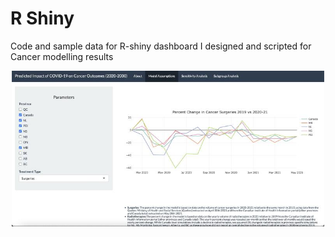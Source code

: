 # R Shiny
Code and sample data for R-shiny dashboard I designed and scripted for Cancer modelling results 

<p align="center">
  <img src="Dashboard.jpg" alt="Dashboard" width="500">
</p>


